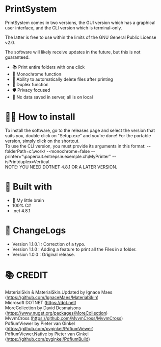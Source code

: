 # PrintSystem

PrintSystem comes in two versions, the GUI version which has a graphical user interface, and the CLI version which is terminal-only.

The latter is free to use within the limits of the GNU General Public License v2.0.

The software will likely receive updates in the future, but this is not guaranteed.

-   📚 Print entire folders with one click
-   🎨 Monochrome function
-   🚮 Ability to automatically delete files after printing
-   💫 Duplex function
-   🛡 Privacy focused
-   🌟 No data saved in server, all is on local

# 🏃‍♀️ How to install
To install the software, go to the releases page and select the version that suits you, double click on "Setup.exe" and you're done! For the portable version, simply click on the shortcut.
<br>
To use the CLI version, you must provide its arguments in this format: --folderPath=c:\work\ --monochrome=false --printer="\papercut.entrepsie.exemple.ch\MyPrinter" --isPrintduplex=Vertical.
<br> NOTE: YOU NEED DOTNET 4.8.1 OR A LATER VERSION.

# 🔨 Built with
-   🧠 My little brain<br>
-   100% C#<br>
-   .net 4.8.1

# 📜 ChangeLogs
-   Version 1.1.0.1 : Correction of a typo.
-   Version 1.1.0 : Adding a feature to print all the Files in a folder.
-   Version 1.0.0 : Original release.

# 📚 CREDIT
MaterialSkin & MaterialSkin.Updated by Ignace Maes (https://github.com/IgnaceMaes/MaterialSkin)
<br>
Microsoft DOTNET (https://dot.net)
<br>
MoreCollection by David Desmaisons (https://www.nuget.org/packages/MoreCollection)
<br>
MvvmCross (https://github.com/MvvmCross/MvvmCross)
<br>
PdfiumViewer by Pieter van Ginkel (https://github.com/pvginkel/PdfiumViewer)
<br>
PdfiumViewer.Native by Pieter van Ginkel (https://github.com/pvginkel/PdfiumBuild)
